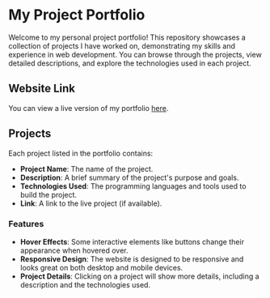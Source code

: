 # My Project Portfolio

Welcome to my personal project portfolio! This repository showcases a collection of projects I have worked on, demonstrating my skills and experience in web development. You can browse through the projects, view detailed descriptions, and explore the technologies used in each project.

## Website Link

You can view a live version of my portfolio [here](https://Cogiii.github.io/myportfolio).

## Projects

Each project listed in the portfolio contains:

- **Project Name**: The name of the project.
- **Description**: A brief summary of the project's purpose and goals.
- **Technologies Used**: The programming languages and tools used to build the project.
- **Link**: A link to the live project (if available).

### Features

- **Hover Effects**: Some interactive elements like buttons change their appearance when hovered over.
- **Responsive Design**: The website is designed to be responsive and looks great on both desktop and mobile devices.
- **Project Details**: Clicking on a project will show more details, including a description and the technologies used.